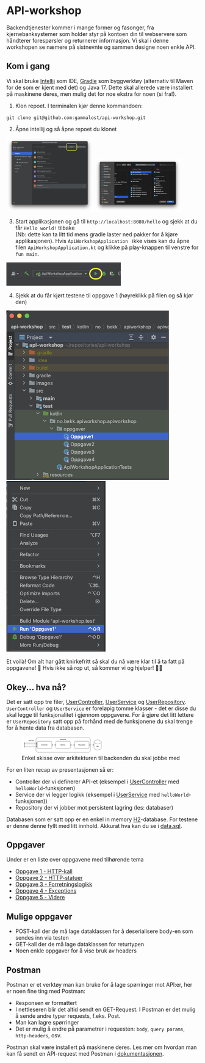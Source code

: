 # API-workshop

Backendtjenester kommer i mange former og fasonger, fra kjernebanksystemer som holder styr på kontoen din til webservere som håndterer forespørsler og returnerer informasjon.
Vi skal i denne workshopen se næmere på sistnevnte og sammen designe noen enkle API.

## Kom i gang

Vi skal bruke [Intellij](https://www.jetbrains.com/idea/) som IDE, [Gradle](https://gradle.org/) som byggverktøy (alternativ til Maven for de som er kjent med det) og Java 17. 
Dette skal allerede være installert på maskinene deres, men mulig det for noe ekstra for noen (si fra!).

1. Klon repoet. I terminalen kjør denne kommandoen:
```
git clone git@github.com:gammalost/api-workshop.git
```
2. Åpne intellij og så åpne repoet du klonet

<img src="./images/intellij_open_project.png" width="45%" /> <img src="images/intellij_choose_repo.png" width="45%" />

3. Start applikasjonen og gå til `http://localhost:8080/hello` og sjekk at du får `Hello world!` tilbake  
   (Nb: dette kan ta litt tid mens gradle laster ned pakker for å kjøre applikasjonen). 
   Hvis `ApiWorkshopApplication ` ikke vises kan du åpne filen `ApiWorkshopApplication.kt` 
   og klikke på play-knappen til venstre for `fun main`.

<img src="images/intellij_start_application.png" width=300px />

4. Sjekk at du får kjørt testene til oppgave 1 (høyreklikk på filen og så kjør den)

<img src="images/intellij_find_task_1.png" max-width="45%" /> <img src="images/intellij_run_task_1_tests.png" max-width="45%" />


Et voilà! Om alt har gått knirkefritt så skal du nå være klar til å ta fatt på oppgavene! 🚀 Hvis ikke så rop ut, så kommer vi og hjelper! 🏃💨

## Okey... hva nå?

Det er satt opp tre filer, 
[UserController](src/main/kotlin/no/bekk/apiworkshop/apiworkshop/controller/UserController.kt), 
[UserService](src/main/kotlin/no/bekk/apiworkshop/apiworkshop/service/UserService.kt) og 
[UserRepository](src/main/kotlin/no/bekk/apiworkshop/apiworkshop/repository/UserRepository.kt). 
`UserController` og `UserService` er foreløpig tomme klasser - det er disse du skal legge til funksjonalitet i gjennom oppgavene. 
For å gjøre det litt lettere er `UserRepository` satt opp på forhånd med de funksjonene du skal trenge for å hente data fra databasen.


<figure>
   <img src="images/arkitektur.png" width="50%"  />
   <figcaption>Enkel skisse over arkitekturen til backenden du skal jobbe med</figcaption>
</figure>



For en liten recap av presentasjonen så er:
* Controller der vi definerer API-et (eksempel i [UserController](src/main/kotlin/no/bekk/apiworkshop/apiworkshop/controller/UserController.kt) med `helloWorld`-funksjonen)
* Service der vi legger logikk (eksempel i [UserService](src/main/kotlin/no/bekk/apiworkshop/apiworkshop/service/UserService.kt) med `helloWorld`-funksjonen))
* Repository der vi jobber mot persistent lagring (les: databaser) 

Databasen som er satt opp er en enkel in memory [H2](https://www.h2database.com/html/main.html)-database.
For testene er denne denne fyllt med litt innhold. Akkurat hva kan du se i [data.sql](src/test/resources/data.sql).

## Oppgaver
Under er en liste over oppgavene med tilhørende tema 

* [Oppgave 1 - HTTP-kall](oppgaver/oppgave1.md)
* [Oppgave 2 - HTTP-statuer](oppgaver/oppgave2.md)
* [Oppgave 3 - Forretningslogikk](oppgaver/oppgave3.md)
* [Oppgave 4 - Exceptions](oppgaver/oppgave4.md)
* [Oppgave 5 - Videre](oppgaver/oppgave5.md)


## Mulige oppgaver

* POST-kall der de må lage dataklassen for å deserialisere body-en som sendes inn via testen
* GET-kall der de må lage dataklassen for returtypen
* Noen enkle oppgaver for å vise bruk av headers

## Postman

Postman er et verktøy man kan bruke for å lage spørringer mot API:er, her er noen fine ting med Postman:

* Responsen er formattert
* I nettleseren blir det altid sendt en GET-Request. I Postman er det mulig å sende andre typer requests, f.eks. Post.
* Man kan lagre spørringer
* Det er mulig å endre på parametrer i requesten: `body`, `query params`, `http-headers`, osv. 

Postman skal være installert på maskinene deres. Les mer om hvordan man kan få sendt en API-request med Postman i [dokumentasjonen](https://learning.postman.com/docs/getting-started/sending-the-first-request/#sending-an-api-request).

